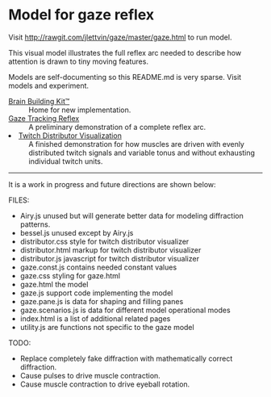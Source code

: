 # Model for gaze reflex

Visit http://rawgit.com/jlettvin/gaze/master/gaze.html to run model.

This visual model illustrates the full reflex arc needed to describe
how attention is drawn to tiny moving features.

Models are self-documenting so this README.md is very sparse.
Visit models and experiment.

<dl>

<dt><a href="https://rawgit.com/jlettvin/gaze/master/index.html">
Brain Building Kit&trade;
</a></dt><dd>
Home for new implementation.
</dd>

<dt><a href="https://rawgit.com/jlettvin/gaze/master/gaze.html">
Gaze Tracking Reflex
</a></dt><dd>
A preliminary demonstration of a complete reflex arc.
</dd>

<li><a href="https://rawgit.com/jlettvin/gaze/master/distributor.html">
Twitch Distributor Visualization
</a></dt><dd>
A finished demonstration for how muscles are driven
with evenly distributed twitch signals and variable tonus
and without exhausting individual twitch units.
<dd>

</dl>

<hr />
It is a work in progress and future directions are shown below:

FILES:

* Airy.js unused but will generate better data for modeling diffraction patterns.
* bessel.js unused except by Airy.js
* distributor.css style for twitch distributor visualizer
* distributor.html markup for twitch distributor visualizer
* distributor.js javascript for twitch distributor visualizer
* gaze.const.js contains needed constant values
* gaze.css styling for gaze.html
* gaze.html the model
* gaze.js support code implementing the model
* gaze.pane.js is data for shaping and filling panes
* gaze.scenarios.js is data for different model operational modes
* index.html is a list of additional related pages
* utility.js are functions not specific to the gaze model

TODO:

* Replace completely fake diffraction with mathematically correct diffraction.
* Cause pulses to drive muscle contraction.
* Cause muscle contraction to drive eyeball rotation.
